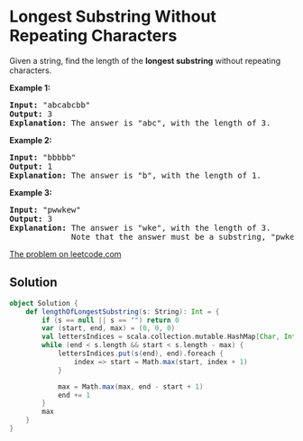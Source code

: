 # Longest Substring Without Repeating Characters

Given a string, find the length of the **longest substring** without repeating
characters.

**Example 1:**
<pre>
<b>Input:</b> "abcabcbb"
<b>Output:</b> 3
<b>Explanation:</b> The answer is "abc", with the length of 3.
</pre>

**Example 2:**
<pre>
<b>Input:</b> "bbbbb"
<b>Output:</b> 1
<b>Explanation:</b> The answer is "b", with the length of 1.
</pre>

**Example 3:**
<pre>
<b>Input:</b> "pwwkew"
<b>Output:</b> 3
<b>Explanation:</b> The answer is "wke", with the length of 3.
             Note that the answer must be a substring, "pwke" is a subsequence and not a substring.
</pre>

[The problem on leetcode.com](https://leetcode.com/problems/longest-substring-without-repeating-characters/)

## Solution

```scala
object Solution {
    def lengthOfLongestSubstring(s: String): Int = {
        if (s == null || s == "") return 0
        var (start, end, max) = (0, 0, 0)
        val lettersIndices = scala.collection.mutable.HashMap[Char, Int]()
        while (end < s.length && start < s.length - max) {
            lettersIndices.put(s(end), end).foreach {
                index => start = Math.max(start, index + 1)
            }

            max = Math.max(max, end - start + 1)
            end += 1
        }
        max
    }
}
```
